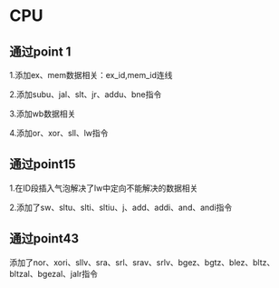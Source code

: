 # CPU

## 通过point 1
1.添加ex、mem数据相关：ex_id,mem_id连线

2.添加subu、jal、slt、jr、addu、bne指令

3.添加wb数据相关

4.添加or、xor、sll、lw指令


## 通过point15

1.在ID段插入气泡解决了lw中定向不能解决的数据相关

2.添加了sw、sltu、slti、sltiu、j、add、addi、and、andi指令

## 通过point43

添加了nor、xori、sllv、sra、srl、srav、srlv、bgez、bgtz、blez、bltz、bltzal、bgezal、jalr指令


